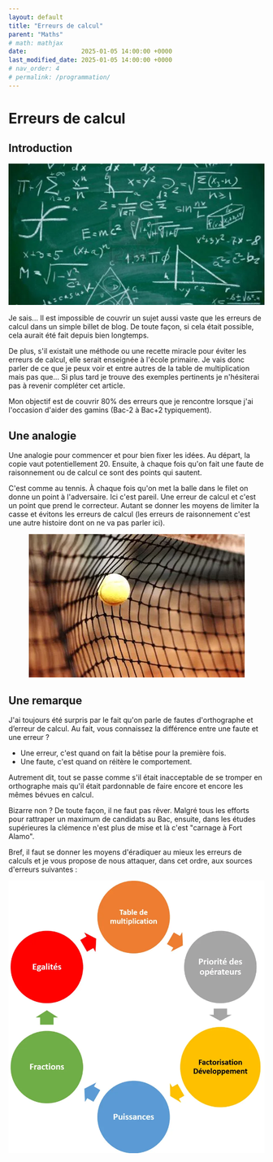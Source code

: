 ```yaml
---
layout: default
title: "Erreurs de calcul"
parent: "Maths"
# math: mathjax
date:               2025-01-05 14:00:00 +0000
last_modified_date: 2025-01-05 14:00:00 +0000
# nav_order: 4
# permalink: /programmation/
---
```


# Erreurs de calcul

## Introduction

<div align="center">
<img src="./assets/ErreurDeCalcul.webp" alt="" loading="lazy"/>
</div>


Je sais... Il est impossible de couvrir un sujet aussi vaste que les erreurs de calcul dans un simple billet de blog. De toute façon, si cela était possible, cela aurait été fait depuis bien longtemps. 

De plus, s'il existait une méthode ou une recette miracle pour éviter les erreurs de calcul, elle serait enseignée à l'école primaire. Je vais donc parler de ce que je peux voir et entre autres de la table de multiplication mais pas que... Si plus tard je trouve des exemples pertinents je n'hésiterai pas à revenir compléter cet article.

Mon objectif est de couvrir 80% des erreurs que je rencontre lorsque j'ai l'occasion d'aider des gamins (Bac-2 à Bac+2 typiquement).


## Une analogie

Une analogie pour commencer et pour bien fixer les idées. Au départ, la copie vaut potentiellement 20. Ensuite, à chaque fois qu'on fait une faute de raisonnement ou de calcul ce sont des points qui sautent. 

C'est comme au tennis. À chaque fois qu'on met la balle dans le filet on donne un point à l'adversaire. Ici c'est pareil. Une erreur de calcul et c'est un point que prend le correcteur. Autant se donner les moyens de limiter la casse et évitons les erreurs de calcul (les erreurs de raisonnement c'est une autre histoire dont on ne va pas parler ici).

<div align="center">
<img src="./assets/BalleFilet.webp" alt="" loading="lazy"/>
</div>


## Une remarque

J'ai toujours été surpris par le fait qu'on parle de fautes d'orthographe et d’erreur de calcul. Au fait, vous connaissez la différence entre une faute et une erreur ?

* Une erreur, c'est quand on fait la bêtise pour la première fois.
* Une faute, c'est quand on réitère le comportement.

Autrement dit, tout se passe comme s'il était inacceptable de se tromper en orthographe mais qu'il était pardonnable de faire encore et encore les mêmes bévues en calcul. 

Bizarre non ? De toute façon, il ne faut pas rêver. Malgré tous les efforts pour rattraper un maximum de candidats au Bac, ensuite, dans les études supérieures la clémence n'est plus de mise et là c'est "carnage à Fort Alamo".

Bref, il faut se donner les moyens d'éradiquer au mieux les erreurs de calculs et je vous propose de nous attaquer, dans cet ordre, aux sources d'erreurs suivantes :

<div align="center">
<img src="./assets/sources-erreurs.webp" alt="" width="900" loading="lazy"/>
</div>


<!-- Comme la page à propos des erreurs de calcul était devenue très/trop longue je l'ai découpé en chapitres :

1. Table de [multiplication](https://www.40tude.fr/erreurs-de-calcul/)
2. [Priorité des opérateurs](https://www.40tude.fr/priorite-des-operateurs/)
3. [Factorisation et développements](https://www.40tude.fr/factorisations-et-developpements/)
4. [Manipulations des puissances](https://www.40tude.fr/manipulation-des-puissances/)
5. [Autour de la barre de fraction](https://www.40tude.fr/autour-de-la-barre-de-fraction/)
6. [Autour de l'égalité](https://www.40tude.fr/autour-de-legalite/)
 -->
